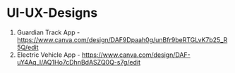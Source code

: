# UI-UX-Designs

1. Guardian Track App - https://www.canva.com/design/DAF9Dpaah0g/unBfr9beRTGLvK7b25_R5Q/edit
2.  Electric Vehicle App - https://www.canva.com/design/DAF-uY4Aq_I/AQ1Ho7cDhnBdASZQ0Q-s7g/edit


